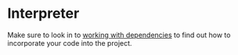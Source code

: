 # Interpreter

Make sure to look in to [working with dependencies][dependencies] to find out
how to incorporate your code into the project.

[dependencies]: dependencies.html
